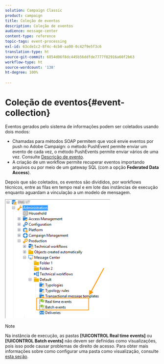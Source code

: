 ```yaml
---
solution: Campaign Classic
product: campaign
title: Coleção de eventos
description: Coleção de eventos
audience: message-center
content-type: reference
topic-tags: event-processing
exl-id: 63cde1c2-8f4c-4cb0-aa98-0c42f9e5f3c6
translation-type: ht
source-git-commit: 6854d06f8dc445b56ddfde7777f02916a60f2b63
workflow-type: ht
source-wordcount: '138'
ht-degree: 100%

---
```


# Coleção de eventos{#event-collection}

Eventos gerados pelo sistema de informações podem ser coletados usando dois modos:

* Chamadas para métodos SOAP permitem que você envie eventos por push no Adobe Campaign: o método PushEvent permite enviar um evento de cada vez, o método PushEvents permite enviar vários de uma vez. Consulte [Descrição de evento](../../message-center/using/event-description.md).
* A criação de um workflow permite recuperar eventos importando arquivos ou por meio de um gateway SQL (com a opção **Federated Data Access**).

Depois que são coletados, os eventos são divididos, por workflows técnicos, entre as filas em tempo real e em lote das instâncias de execução enquanto aguardam a vinculação a um modelo de mensagem.

![](assets/messagecenter_events_queues_001.png)

>[!NOTE]
>
>Na instância de execução, as pastas **[!UICONTROL Real time events]** ou **[!UICONTROL Batch events]** não devem ser definidas como visualizações, pois isso pode causar problemas de direito de acesso. Para obter mais informações sobre como configurar uma pasta como visualização, consulte [esta seção](../../platform/using/access-management-folders.md).
